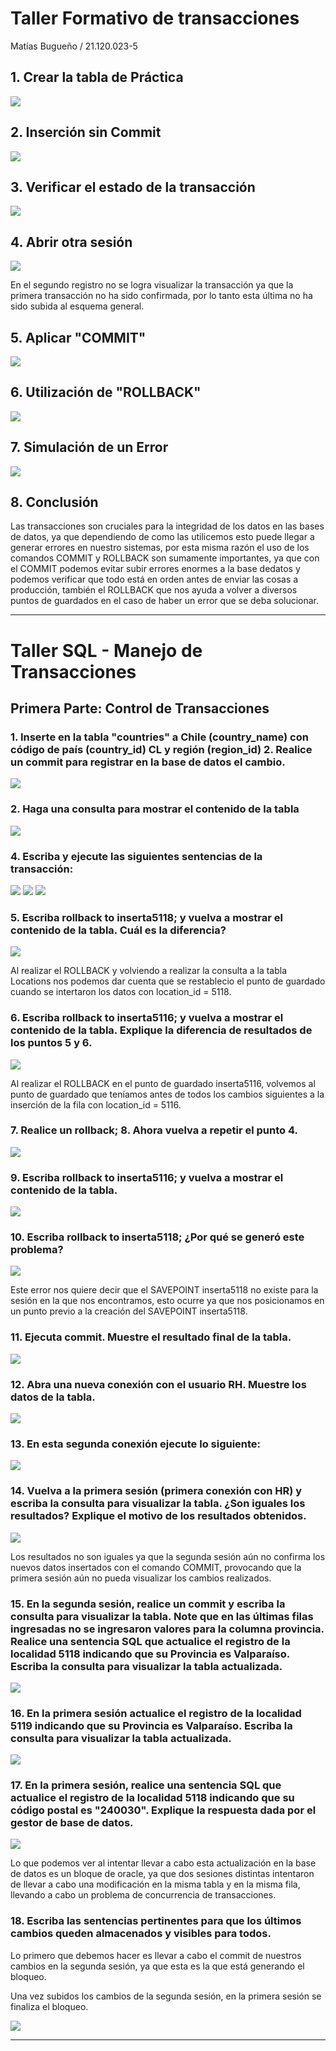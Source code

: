 # Taller Formativo de transacciones

Matías Bugueño / 21.120.023-5

## 1. Crear la tabla de Práctica

<img src= "./images/1.png">

## 2. Inserción sin Commit 

<img src="./images/2.png">

## 3. Verificar el estado de la transacción

<img src="./images/3.png">

## 4. Abrir otra sesión

<img src="./images/4.png">

En el segundo registro no se logra visualizar la transacción ya que la primera transacción no ha sido confirmada, por lo tanto esta última no ha sido subida al esquema general.

## 5. Aplicar "COMMIT"

<img src="./images/5.png">

## 6. Utilización de "ROLLBACK"

<img src="./images/6.png">

## 7. Simulación de un Error

<img src="./images/7.png">

## 8. Conclusión

Las transacciones son cruciales para la integridad de los datos en las bases de datos, ya que dependiendo de como las utilicemos esto puede llegar a generar errores en nuestro sistemas, por esta misma razón el uso de los comandos COMMIT y ROLLBACK son sumamente importantes, ya que con el COMMIT podemos evitar subir errores enormes a la base dedatos y podemos verificar que todo está en orden antes de enviar las cosas a producción, también el ROLLBACK que nos ayuda a volver a diversos puntos de guardados en el caso de haber un error que se deba solucionar.

***

# Taller SQL - Manejo de Transacciones

## Primera Parte: Control de Transacciones

### 1. Inserte en la tabla "countries" a Chile (country_name) con código de país (country_id) CL y región (region_id) 2. Realice un commit para registrar en la base de datos el cambio.

<img src="./images/8.png">

### 2. Haga una consulta para mostrar el contenido de la tabla

<img src="./images/9.png">

### 4. Escriba y ejecute las siguientes sentencias de la transacción:

<img src="./images/10.png">
<img src="./images/11.png">
<img src="./images/12.png">

### 5. Escriba rollback to inserta5118; y vuelva a mostrar el contenido de la tabla. Cuál es la diferencia?

<img src="./images/13.png">

Al realizar el ROLLBACK y volviendo a realizar la consulta a la tabla Locations nos podemos dar cuenta que se restablecio el punto de guardado cuando se intertaron los datos con location_id = 5118.

### 6. Escriba rollback to inserta5116; y vuelva a mostrar el contenido de la tabla. Explique la diferencia de resultados de los puntos 5 y 6.

<img src="./images/14.png">

Al realizar el ROLLBACK en el punto de guardado inserta5116, volvemos al punto de guardado que teníamos antes de todos los cambios siguientes a la inserción de la fila con location_id = 5116.

### 7. Realice un rollback; 8. Ahora vuelva a repetir el punto 4.

<img src="./images/15.png">

### 9. Escriba rollback to inserta5116; y vuelva a mostrar el contenido de la tabla.

<img src="./images/16.png">

### 10. Escriba rollback to inserta5118; ¿Por qué se generó este problema?

<img src="./images/17.png">

Este error nos quiere decir que el SAVEPOINT inserta5118 no existe para la sesión en la que nos encontramos, esto ocurre ya que nos posicionamos en un punto previo a la creación del SAVEPOINT inserta5118.

### 11. Ejecuta commit. Muestre el resultado final de la tabla.

<img src="./images/18.png">

### 12. Abra una nueva conexión con el usuario RH. Muestre los datos de la tabla.

<img src="./images/19.png">

### 13. En esta segunda conexión ejecute lo siguiente:

<img src="./images/20.png">

### 14. Vuelva a la primera sesión (primera conexión con HR) y escriba la consulta para visualizar la tabla. ¿Son iguales los resultados? Explique el motivo de los resultados obtenidos.

<img src="./images/21.png">

Los resultados no son iguales ya que la segunda sesión aún no confirma los nuevos datos insertados con el comando COMMIT, provocando que la primera sesión aún no pueda visualizar los cambios realizados.

### 15. En la segunda sesión, realice un commit y escriba la consulta para visualizar la tabla. Note que en las últimas filas ingresadas no se ingresaron valores para la columna provincia. Realice una sentencia SQL que actualice el registro de la localidad 5118 indicando que su Provincia es Valparaíso. Escriba la consulta para visualizar la tabla actualizada.

<img src="./images/22.png">

### 16. En la primera sesión actualice el registro de la localidad 5119 indicando que su Provincia es Valparaíso. Escriba la consulta para visualizar la tabla actualizada.

<img src="./images/23.png">

### 17. En la primera sesión, realice una sentencia SQL que actualice el registro de la localidad 5118 indicando que su código postal es "240030". Explique la respuesta dada por el gestor de base de datos.

<img src="./images/24.png">

Lo que podemos ver al intentar llevar a cabo esta actualización en la base de datos es un bloque de oracle, ya que dos sesiones distintas intentaron de llevar a cabo una modificación en la misma tabla y en la misma fila, llevando a cabo un problema de concurrencia de transacciones.

### 18. Escriba las sentencias pertinentes para que los últimos cambios queden almacenados y visibles para todos.

Lo primero que debemos hacer es llevar a cabo el commit de nuestros cambios en la segunda sesión, ya que esta es la que está generando el bloqueo.

Una vez subidos los cambios de la segunda sesión, en la primera sesión se finaliza el bloqueo.

<img src="./images/25.png">

***